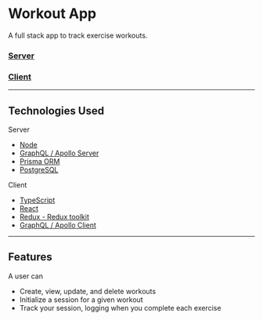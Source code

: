 # Workout App

A full stack app to track exercise workouts.

### [Server](https://github.com/msolorio/workout-app)
### [Client](https://github.com/msolorio/workout-app-client)
---

## Technologies Used

Server
- [Node](https://nodejs.org/en/)
- [GraphQL / Apollo Server](https://www.apollographql.com/docs/apollo-server/)
- [Prisma ORM](https://www.prisma.io/)
- [PostgreSQL](https://www.postgresql.org/)


Client
- [TypeScript](https://www.typescriptlang.org/)
- [React](https://reactjs.org/)
- [Redux - Redux toolkit](https://redux-toolkit.js.org/)
- [GraphQL / Apollo Client](https://www.apollographql.com/docs/react/)

---

## Features

A user can
- Create, view, update, and delete workouts
- Initialize a session for a given workout
- Track your session, logging when you complete each exercise

